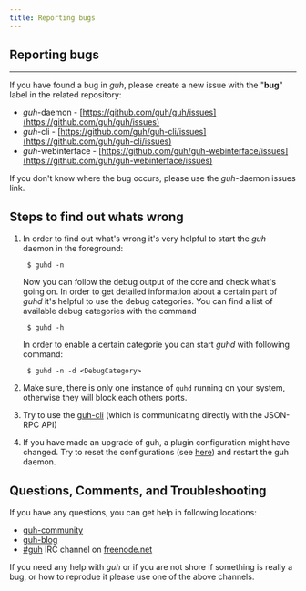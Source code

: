 ```yaml
---
title: Reporting bugs
---
```


## Reporting bugs
--------------------------------------------

If you have found a bug in *guh*, please create a new issue with the "**bug**" label in the related repository:

* *guh*-daemon - [https://github.com/guh/guh/issues](https://github.com/guh/guh/issues)
* *guh*-cli - [https://github.com/guh/guh-cli/issues](https://github.com/guh/guh-cli/issues)
* *guh*-webinterface - [https://github.com/guh/guh-webinterface/issues](https://github.com/guh/guh-webinterface/issues)

If you don't know where the bug occurs, please use the *guh*-daemon issues link.

## Steps to find out whats wrong

1. In order to find out what's wrong it's very helpful to start the *guh* daemon in the foreground:

        $ guhd -n

    Now you can follow the debug output of the core and check what's going on.
    In order to get detailed information about a certain part of *guhd* it's helpful to use the debug categories. You can find a list of available debug categories with the command

        $ guhd -h

    In order to enable a certain categorie you can start *guhd* with following command:

        $ guhd -n -d <DebugCategory>

2. Make sure, there is only one instance of `guhd` running on your system, otherwise they will block each others ports.
3. Try to use the [guh-cli](https://github.com/guh/guh/wiki/guh-cli) (which is communicating directly with the JSON-RPC API)
4. If you have made an upgrade of guh, a plugin configuration might have changed. Try to reset the configurations (see [here](https://github.com/guh/guh/wiki/Configuration)) and restart the guh daemon.


## Questions, Comments, and Troubleshooting

If you have any questions, you can get help in following locations:

* [guh-community](https://plus.google.com/u/0/communities/113467056514652214831)
* [guh-blog](https://blog.guh.guru)
* [#guh]() IRC channel on [freenode.net](https://freenode.net/)

If you need any help with *guh* or if you are not shore if something is really a bug, or how to reprodue it please use one of the above channels.









